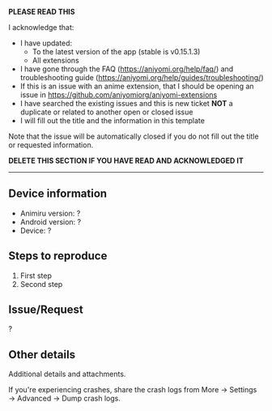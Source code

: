 **PLEASE READ THIS**

I acknowledge that:

- I have updated:
  - To the latest version of the app (stable is v0.15.1.3)
  - All extensions
- I have gone through the FAQ (https://aniyomi.org/help/faq/) and troubleshooting guide (https://aniyomi.org/help/guides/troubleshooting/)
- If this is an issue with an anime extension, that I should be opening an issue in https://github.com/aniyomiorg/aniyomi-extensions
- I have searched the existing issues and this is new ticket **NOT** a duplicate or related to another open or closed issue
- I will fill out the title and the information in this template

Note that the issue will be automatically closed if you do not fill out the title or requested information.

**DELETE THIS SECTION IF YOU HAVE READ AND ACKNOWLEDGED IT**

---

## Device information
* Animiru version: ?
* Android version: ?
* Device: ?

## Steps to reproduce
1. First step
2. Second step

## Issue/Request
?

## Other details
Additional details and attachments.

If you're experiencing crashes, share the crash logs from More → Settings → Advanced → Dump crash logs.
